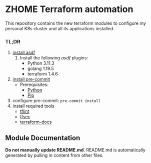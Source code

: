 # ZHOME Terraform automation

This repository contains the new terraform modules to configure my personal K8s cluster and all its applications installed.

<!-- markdownlint-disable MD001 -->
### TL;DR

1. [install asdf](https://asdf-vm.com/guide/getting-started.html)
    1. Install the following *asdf* plugins:
        - Python 3.11.3
        - golang 1.19.5
        - terraform 1.4.6
2. [install pre-commit](https://pre-commit.com/#install)
    - Prerequisites:
        - [Python](https://docs.python.org/3/using/index.html)
        - [Pip](https://pip.pypa.io/en/stable/installation/)
3. configure pre-commit: `pre-commit install`
4. install required tools
    - [tflint](https://github.com/terraform-linters/tflint)
    - [tfsec](https://aquasecurity.github.io/tfsec/v1.0.11/)
    - [terraform-docs](https://github.com/terraform-docs/terraform-docs)

## Module Documentation

**Do not manually update README.md**. README.md is automatically generated by pulling in content from other files.

